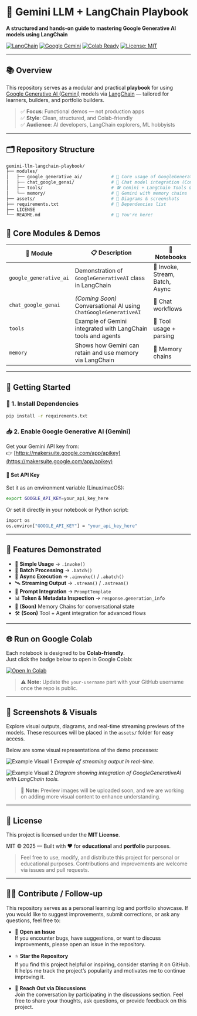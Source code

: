 # 🤖 Gemini LLM + LangChain Playbook  
**A structured and hands-on guide to mastering Google Generative AI models using LangChain**

[![LangChain](https://img.shields.io/badge/LangChain-Framework-blue)](https://www.langchain.com/)
[![Google Gemini](https://img.shields.io/badge/Google%20Gemini-LLM-red)](https://ai.google.dev/)
[![Colab Ready](https://img.shields.io/badge/Google%20Colab-Compatible-yellow)](https://colab.research.google.com/)
[![License: MIT](https://img.shields.io/badge/License-MIT-green.svg)](LICENSE)

---

## 📚 Overview

This repository serves as a modular and practical **playbook** for using [Google Generative AI (Gemini)](https://ai.google.dev/) models via [LangChain](https://python.langchain.com) — tailored for learners, builders, and portfolio builders.

> ✅ **Focus**: Functional demos — not production apps  
> ✅ **Style**: Clean, structured, and Colab-friendly  
> ✅ **Audience**: AI developers, LangChain explorers, ML hobbyists

---

## 🗂️ Repository Structure

```bash
gemini-llm-langchain-playbook/
├── modules/
│   ├── google_generative_ai/           # 📌 Core usage of GoogleGenerativeAI class
│   ├── chat_google_genai/              # 💬 Chat model integration (Coming Soon)
│   ├── tools/                          # 🛠️ Gemini + LangChain Tools demo
│   └── memory/                         # 🧠 Gemini with memory chains
├── assets/                             # 📸 Diagrams & screenshots
├── requirements.txt                    # 🔧 Dependencies list
├── LICENSE
└── README.md                           # 📘 You're here!
```

## 🧪 Core Modules & Demos

| 📁 Module               | 📋 Description                                                  | 📓 Notebooks                        |
|------------------------|------------------------------------------------------------------|-------------------------------------|
| `google_generative_ai` | Demonstration of `GoogleGenerativeAI` class in LangChain        | 🔹 Invoke, Stream, Batch, Async     |
| `chat_google_genai`    | *(Coming Soon)* Conversational AI using `ChatGoogleGenerativeAI` | 🔸 Chat workflows                   |
| `tools`                | Example of Gemini integrated with LangChain tools and agents     | 🔸 Tool usage + parsing             |
| `memory`               | Shows how Gemini can retain and use memory via LangChain         | 🔸 Memory chains                    |

---

## 🚀 Getting Started

### 🔧 1. Install Dependencies
```bash
pip install -r requirements.txt
```
### 📥 2. Enable Google Generative AI (Gemini)

Get your Gemini API key from:  
👉 [https://makersuite.google.com/app/apikey](https://makersuite.google.com/app/apikey)

#### 🔐 Set API Key

Set it as an environment variable (Linux/macOS):

```bash
export GOOGLE_API_KEY=your_api_key_here
```
Or set it directly in your notebook or Python script:
```bash
import os
os.environ["GOOGLE_API_KEY"] = "your_api_key_here"
```
---
## 🧠 Features Demonstrated

- 🎯 **Simple Usage** → `.invoke()`
- 🚀 **Batch Processing** → `.batch()`
- 🔁 **Async Execution** → `.ainvoke()` / `.abatch()`
- 🛰️ **Streaming Output** → `.stream()` / `.astream()`
- 🧩 **Prompt Integration** → `PromptTemplate`
- 📊 **Token & Metadata Inspection** → `response.generation_info`
- 🧠 **(Soon)** Memory Chains for conversational state
- 🛠️ **(Soon)** Tool + Agent integration for advanced flows
---
## 🌐 Run on Google Colab

Each notebook is designed to be **Colab-friendly**.  
Just click the badge below to open in Google Colab:

[![Open In Colab](https://colab.research.google.com/assets/colab-badge.svg)](https://colab.research.google.com/github/your-username/gemini-llm-langchain-playbook)

> ⚠️ **Note:** Update the `your-username` part with your GitHub username once the repo is public.
---
## 📸 Screenshots & Visuals

Explore visual outputs, diagrams, and real-time streaming previews of the models. These resources will be placed in the `assets/` folder for easy access.

Below are some visual representations of the demo processes:

![Example Visual 1](assets/example_image1.png)
*Example of streaming output in real-time.*

![Example Visual 2](assets/example_image2.png)
*Diagram showing integration of GoogleGenerativeAI with LangChain tools.*

> 📌 **Note:** Preview images will be uploaded soon, and we are working on adding more visual content to enhance understanding.
---
## 📜 License

This project is licensed under the **MIT License**.

MIT © 2025 — Built with ❤️ for **educational** and **portfolio** purposes.

> Feel free to use, modify, and distribute this project for personal or educational purposes. Contributions and improvements are welcome via issues and pull requests.
---
## 🙋‍♂️ Contribute / Follow-up

This repository serves as a personal learning log and portfolio showcase. If you would like to suggest improvements, submit corrections, or ask any questions, feel free to:

- 🐛 **Open an Issue**  
  If you encounter bugs, have suggestions, or want to discuss improvements, please open an issue in the repository.

- ⭐ **Star the Repository**  
  If you find this project helpful or inspiring, consider starring it on GitHub. It helps me track the project’s popularity and motivates me to continue improving it.

- 💬 **Reach Out via Discussions**  
  Join the conversation by participating in the discussions section. Feel free to share your thoughts, ask questions, or provide feedback on this project.
